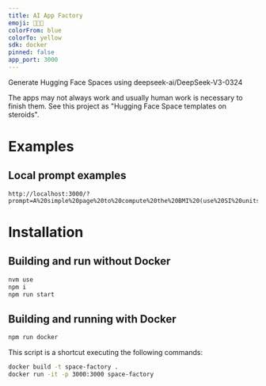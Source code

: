 ```yaml
---
title: AI App Factory
emoji: 🧑‍💻🦙
colorFrom: blue
colorTo: yellow
sdk: docker
pinned: false
app_port: 3000
---
```


Generate Hugging Face Spaces using deepseek-ai/DeepSeek-V3-0324

The apps may not always work and usually human work is necessary to finish them.
See this project as "Hugging Face Space templates on steroids".

# Examples

## Local prompt examples

```
http://localhost:3000/?prompt=A%20simple%20page%20to%20compute%20the%20BMI%20(use%20SI%20units)
```

# Installation
## Building and run without Docker

```bash
nvm use
npm i
npm run start
```

## Building and running with Docker

```bash
npm run docker
```

This script is a shortcut executing the following commands:

```bash
docker build -t space-factory .
docker run -it -p 3000:3000 space-factory
```
